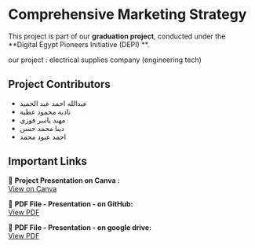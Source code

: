 # Comprehensive Marketing Strategy  

This project is part of our **graduation project**, conducted under the **Digital Egypt Pioneers Initiative (DEPI) **.  

our project : electrical supplies company (engineering tech)

## Project Contributors  

- عبدالله احمد عبد الحميد  
- نادية محمود عطية  
- مهند ياسر فوزي  
- دينا محمد حسن  
- احمد عبود محمد  
## Important Links  

🔹 **Project Presentation on Canva :**  
[View on Canva](https://www.canva.com/design/DAGfX6cm1ko/WNsWW_5YxwfJZMR1GFPdYw/view?utm_content=DAGfX6cm1ko&utm_campaign=designshare&utm_medium=link2&utm_source=uniquelinks&utlId=h20c369d011)  

🔹 **PDF File - Presentation - on GitHub:**  
[View PDF](https://github.com/blotkom/DEPI-project/blob/main/project%20file.pdf)  

🔹 **PDF File - Presentation - on google drive:**  
[View PDF](https://drive.google.com/file/d/1e_q05vfcKB9Iv__KIzOGcgBhhTJabkyB/view?usp=sharing)  
